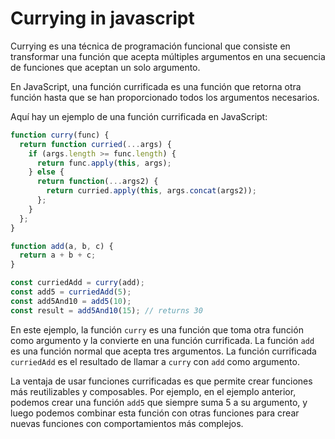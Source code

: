 # Currying in javascript

Currying es una técnica de programación funcional que consiste en transformar una función que acepta múltiples argumentos en una secuencia de funciones que aceptan un solo argumento.

En JavaScript, una función currificada es una función que retorna otra función hasta que se han proporcionado todos los argumentos necesarios.

Aquí hay un ejemplo de una función currificada en JavaScript:

```javascript
function curry(func) {
  return function curried(...args) {
    if (args.length >= func.length) {
      return func.apply(this, args);
    } else {
      return function(...args2) {
        return curried.apply(this, args.concat(args2));
      };
    }
  };
}

function add(a, b, c) {
  return a + b + c;
}

const curriedAdd = curry(add);
const add5 = curriedAdd(5);
const add5And10 = add5(10);
const result = add5And10(15); // returns 30

```
En este ejemplo, la función `curry` es una función que toma otra función como argumento y la convierte en una función currificada. La función `add` es una función normal que acepta tres argumentos. La función currificada `curriedAdd` es el resultado de llamar a `curry` con `add` como argumento.

La ventaja de usar funciones currificadas es que permite crear funciones más reutilizables y composables. Por ejemplo, en el ejemplo anterior, podemos crear una función `add5` que siempre suma 5 a su argumento, y luego podemos combinar esta función con otras funciones para crear nuevas funciones con comportamientos más complejos.